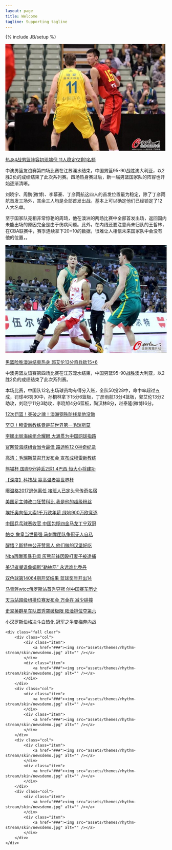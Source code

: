 ```yaml
---
layout: page
title: Welcome
tagline: Supporting tagline
---
```

{% include JB/setup %}

<!-- Read [Jekyll Quick Start](http://jekyllbootstrap.com/usage/jekyll-quick-start.html)

Complete usage and documentation available at: [Jekyll Bootstrap](http://jekyllbootstrap.com)

## Update Author Attributes

In `_config.yml` remember to specify your own data:
    
    title : My Blog =)
    
    author :
      name : Name Lastname
      email : blah@email.test
      github : username
      twitter : username

The theme should reference these variables whenever needed.
    
## Sample Posts

This blog contains sample posts which help stage pages and blog data.
When you don't need the samples anymore just delete the `_posts/core-samples` folder.

    $ rm -rf _posts/core-samples

Here's a sample "posts list". -->

<div class="bodyarea">
	<div class="newslist">
		<div class="item clear">
			<div class="pic"><a href="/sportsnews/cba/2014/05/26/热身4战男篮阵容初现端倪-11人稳定仅剩1名额/"><img src="assets/themes/rhythm-stream/skin/1.jpg" alt="" /></a></div>
			<div class="newscontent">
				<p class="tx_24"><a href="/sportsnews/cba/2014/05/26/热身4战男篮阵容初现端倪-11人稳定仅剩1名额/">热身4战男篮阵容初现端倪 11人稳定仅剩1名额</a></p>
				<p class="tx_14">中澳男篮友谊赛第四场比赛在江苏溧水结束，中国男篮95-90战胜澳大利亚，以2胜2负的成绩结束了此次系列赛。四场热身赛过后，新一届男篮国家队的阵容也开始逐渐清晰。</p><p class="tx_14">
刘晓宇、周鹏(微博)、李慕豪、丁彦雨航这四人的首发位置最为稳定，除了丁彦雨航首发三场外，其余三人均是全部首发出战。基本上可以确定他们已经锁定了12人大名单。</p>
<p>至于国家队亮相非常惊艳的周琦，他在澳洲的两场比赛中全部首发出场，返回国内未能出场的原因完全是由于伤病问题。此外，在内线还要注意尚未归队的王哲林，在CBA联赛中，赛季连续拿下20+10的数据，很难让人相信未来国家队中会没有他的位置，。</p>
			</div>
		</div>
		<div class="item clear">
			<div class="pic"><a href="/sportsnews/cba/2014/05/24/男篮险胜澳洲结束热身-郭艾伦13分奇兵砍15+6/"><img src="assets/themes/rhythm-stream/skin/2.jpg" alt="" /></a></div>
			<div class="newscontent">
				<p class="tx_24"><a href="/sportsnews/cba/2014/05/24/男篮险胜澳洲结束热身-郭艾伦13分奇兵砍15+6/">男篮险胜澳洲结束热身 郭艾伦13分奇兵砍15+6</a></p>
				<p class="tx_14">中澳男篮友谊赛第四场比赛在江苏溧水结束，中国男篮95-90战胜澳大利亚，以2胜2负的成绩结束了此次系列赛。</p><p class="tx_14">
本场比赛，中国队12名出场球员均有得分入账，全队50投28中，命中率超过五成，罚球46罚30中，孙桐林拿下15分6篮板，丁彦雨航13分4篮板，郭艾伦13分2助攻，刘晓宇11分3助攻，李晓旭4分6篮板，陶汉林8分，赵泰隆(微博)6分。</p>
			</div>
		</div>
	</div>
	<div class="newslist e_newslist_ho clear">
		<div class="ho">
		<div class="item clear">
			<div class="newscontent">
				<p class="tx_20"><a href="/sportsnews/cba/2014/05/21/12次罚篮！突破之魂！澳洲钢铁防线拿他没辙/">12次罚篮！突破之魂！澳洲钢铁防线拿他没辙</a></p>
			</div>
			<div class="newscontent">
				<p class="tx_20"><a href="/sportsnews/网球/2014/06/08/罕见！穆雷新教练竟是前世界第一毛瑞斯莫/">罕见！穆雷新教练竟是前世界第一毛瑞斯莫</a></p>
			</div>
			<div class="newscontent">
				<p class="tx_20"><a href="/sportsnews/网球/2014/05/25/李娜出局海峡组合耀眼-大满贯为中国网球指路/">李娜出局海峡组合耀眼 大满贯为中国网球指路</a></p>
			</div>
			<div class="newscontent">
				<p class="tx_20"><a href="/sportsnews/网球/2014/05/22/官网赞海峡组合当今最佳-路透称12-0神奇纪录/">官网赞海峡组合当今最佳 路透称12 0神奇纪录</a></p>
			</div>
			<div class="newscontent">
				<p class="tx_20"><a href="/sportsnews/足球/2014/06/04/高清：毛瑞斯莫召开发布会-宣布成穆雷新教练/">高清：毛瑞斯莫召开发布会 宣布成穆雷新教练</a></p>
			</div>
		</div>
		</div>
		<div class="ho">
		<div class="item clear">
			<div class="newscontent">
				<p class="tx_20"><a href="/sportsnews/足球/2014/06/03/熊猫杯-国青9分钟丢2球1-4巴西-恒大小将建功/">熊猫杯 国青9分钟丢2球1 4巴西 恒大小将建功</a></p>
			</div>
			<div class="newscontent">
				<p class="tx_20"><a href="/sportsnews/足球/2014/06/02/【深度】科技战-赢高温者赢世界杯/">【深度】科技战 赢高温者赢世界杯</a></p>
			</div>
			<div class="newscontent">
				<p class="tx_20"><a href="/sportsnews/足球/2014/06/01/曝温格2017退休离任-接班人已定头号传奇名宿/">曝温格2017退休离任 接班人已定头号传奇名宿</a></p>
			</div>
			<div class="newscontent">
				<p class="tx_20"><a href="/sportsnews/足球/2014/05/30/美国足主帅改口狂赞科比-我是他的超级粉丝/">美国足主帅改口狂赞科比 我是他的超级粉丝</a></p>
			</div>
			<div class="newscontent">
				<p class="tx_20"><a href="/sportsnews/足球/2014/05/23/埃托奥向恒大索1千万欧年薪-绿地900万欧竞逐/">埃托奥向恒大索1千万欧年薪 绿地900万欧竞逐</a></p>
			</div>
		</div>
		</div>
		<div class="ho">
		<div class="item clear">
			<div class="newscontent">
				<p class="tx_20"><a href="/sportsnews/乒乓球/2014/05/27/中国乒乓球赛收官-中国包揽四金马龙丁宁双冠/">中国乒乓球赛收官 中国包揽四金马龙丁宁双冠</a></p>
			</div>
			<div class="newscontent">
				<p class="tx_20"><a href="/sportsnews/nba/2014/06/08/帕克-詹皇当世最强-马刺靠团队争冠无人自私/">帕克 詹皇当世最强 马刺靠团队争冠无人自私</a></p>
			</div>
			<div class="newscontent">
				<p class="tx_20"><a href="/sportsnews/nba/2014/05/31/醒悟？斯特林公开赞黑人-他们做的汉堡好吃/">醒悟？斯特林公开赞黑人 他们做的汉堡好吃</a></p>
			</div>
			<div class="newscontent">
				<p class="tx_20"><a href="/sportsnews/nba/2014/05/29/NBA再曝家暴丑闻-灰熊前锋因殴打妻子被逮捕/">Nba再曝家暴丑闻 灰熊前锋因殴打妻子被逮捕</a></p>
			</div>
			<div class="newscontent">
				<p class="tx_20"><a href="/sportsnews/nba/2014/05/28/美记者嘲讽詹姆斯“勒抽筋”-永远难比乔丹/">美记者嘲讽詹姆斯“勒抽筋” 永远难比乔丹</a></p>
			</div>
		</div>
		</div>
		<div class="ho">
		<div class="item clear">
			<div class="newscontent">
				<p class="tx_20"><a href="/sportsnews/彩票/2014/06/08/双色球第14064期开奖结果-蓝球奖号开出14/">双色球第14064期开奖结果 蓝球奖号开出14</a></p>
			</div>
			<div class="newscontent">
				<p class="tx_20"><a href="/sportsnews/赛车/2014/06/12/马青骅WTCC俄罗斯站首秀夺冠-创中国赛车历史/">马青骅wtcc俄罗斯站首秀夺冠 创中国赛车历史</a></p>
			</div>
			<div class="newscontent">
				<p class="tx_20"><a href="/sportsnews/赛车/2014/06/11/天马站超级组排位赛发布会-万金存-减少碰撞/">天马站超级组排位赛发布会 万金存 减少碰撞</a></p>
			</div>
			<div class="newscontent">
				<p class="tx_20"><a href="/sportsnews/赛车/2014/06/10/史翠英群星车队首秀突破极限-陆淦排位夺第六/">史翠英群星车队首秀突破极限 陆淦排位夺第六</a></p>
			</div>
			<div class="newscontent">
				<p class="tx_20"><a href="/sportsnews/赛车/2014/06/09/小汉罗斯伯格决斗白热化-冠军之争变梅奔内战/">小汉罗斯伯格决斗白热化 冠军之争变梅奔内战</a></p>
			</div>
		</div>
		</div>
	</div>

	<div class="fall clear">
		<div class="col">
			<div class="item">
				<a href="###"><img src="assets/themes/rhythm-stream/skin/newsdemo.jpg" alt="" /></a>
			</div>
			<div class="item">
				<a href="###"><img src="assets/themes/rhythm-stream/skin/newsdemo.jpg" alt="" /></a>
			</div>
		</div>
		<div class="col">
			<div class="item">
				<a href="###"><img src="assets/themes/rhythm-stream/skin/newsdemo.jpg" alt="" /></a>
			</div>
			<div class="item">
				<a href="###"><img src="assets/themes/rhythm-stream/skin/newsdemo.jpg" alt="" /></a>
			</div>
		</div>
		<div class="col">
			<div class="item">
				<a href="###"><img src="assets/themes/rhythm-stream/skin/newsdemo.jpg" alt="" /></a>
			</div>
			<div class="item">
				<a href="###"><img src="assets/themes/rhythm-stream/skin/newsdemo.jpg" alt="" /></a>
			</div>
		</div>
		<div class="col">
			<div class="item">
				<a href="###"><img src="assets/themes/rhythm-stream/skin/newsdemo.jpg" alt="" /></a>
			</div>
			<div class="item">
				<a href="###"><img src="assets/themes/rhythm-stream/skin/newsdemo.jpg" alt="" /></a>
			</div>
		</div>
	</div>

</div>

<!-- ## To-Do

This theme is still unfinished. If you'd like to be added as a contributor, [please fork](http://github.com/plusjade/jekyll-bootstrap)!
We need to clean up the themes, make theme usage guides with theme-specific markup examples. -->


